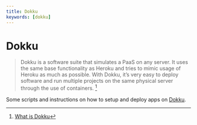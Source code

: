 ```yaml
---
title: Dokku
keywords: [dokku]
---
```


# Dokku

> Dokku is a software suite that simulates a PaaS on any server. It uses the same base functionality as Heroku and tries to mimic usage of Heroku as much as possible. With Dokku, it’s very easy to deploy software and run multiple projects on the same physical server through the use of containers. [^1]



Some scripts and instructions on how to setup and deploy apps on [Dokku](https://dokku.com/).


[^1]: [What is Dokku](https://knowledge.code-fabrik.ch/software/dokku/)
